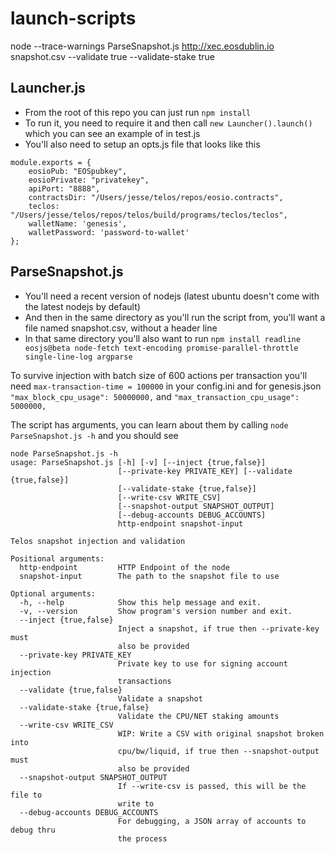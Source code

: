 # launch-scripts

node --trace-warnings ParseSnapshot.js http://xec.eosdublin.io snapshot.csv --validate true --validate-stake true

## Launcher.js
- From the root of this repo you can just run `npm install`
- To run it, you need to require it and then call `new Launcher().launch()` which you can see an example of in test.js
- You'll also need to setup an opts.js file that looks like this
```
module.exports = {
    eosioPub: "EOSpubkey",
    eosioPrivate: "privatekey",
    apiPort: "8888",
    contractsDir: "/Users/jesse/telos/repos/eosio.contracts",
    teclos: "/Users/jesse/telos/repos/telos/build/programs/teclos/teclos",
    walletName: 'genesis',
    walletPassword: 'password-to-wallet'
};
```


## ParseSnapshot.js
- You'll need a recent version of nodejs (latest ubuntu doesn't come with the latest nodejs by default)
- And then in the same directory as you'll run the script from, you'll want a file named snapshot.csv, without a header line
- In that same directory you'll also want to run `npm install readline eosjs@beta node-fetch text-encoding promise-parallel-throttle single-line-log argparse`

To survive injection with batch size of 600 actions per transaction you'll need `max-transaction-time = 100000` in your config.ini and for genesis.json `"max_block_cpu_usage": 50000000,` and `"max_transaction_cpu_usage": 5000000,`

The script has arguments, you can learn about them by calling `node ParseSnapshot.js -h` and you should see
```
node ParseSnapshot.js -h
usage: ParseSnapshot.js [-h] [-v] [--inject {true,false}]
                        [--private-key PRIVATE_KEY] [--validate {true,false}]
                        [--validate-stake {true,false}]
                        [--write-csv WRITE_CSV]
                        [--snapshot-output SNAPSHOT_OUTPUT]
                        [--debug-accounts DEBUG_ACCOUNTS]
                        http-endpoint snapshot-input

Telos snapshot injection and validation

Positional arguments:
  http-endpoint         HTTP Endpoint of the node
  snapshot-input        The path to the snapshot file to use

Optional arguments:
  -h, --help            Show this help message and exit.
  -v, --version         Show program's version number and exit.
  --inject {true,false}
                        Inject a snapshot, if true then --private-key must 
                        also be provided
  --private-key PRIVATE_KEY
                        Private key to use for signing account injection 
                        transactions
  --validate {true,false}
                        Validate a snapshot
  --validate-stake {true,false}
                        Validate the CPU/NET staking amounts
  --write-csv WRITE_CSV
                        WIP: Write a CSV with original snapshot broken into 
                        cpu/bw/liquid, if true then --snapshot-output must 
                        also be provided
  --snapshot-output SNAPSHOT_OUTPUT
                        If --write-csv is passed, this will be the file to 
                        write to
  --debug-accounts DEBUG_ACCOUNTS
                        For debugging, a JSON array of accounts to debug thru 
                        the process

```
